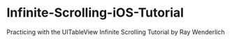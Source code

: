 # Infinite-Scrolling-iOS-Tutorial
Practicing with the UITableView Infinite Scrolling Tutorial by Ray Wenderlich
